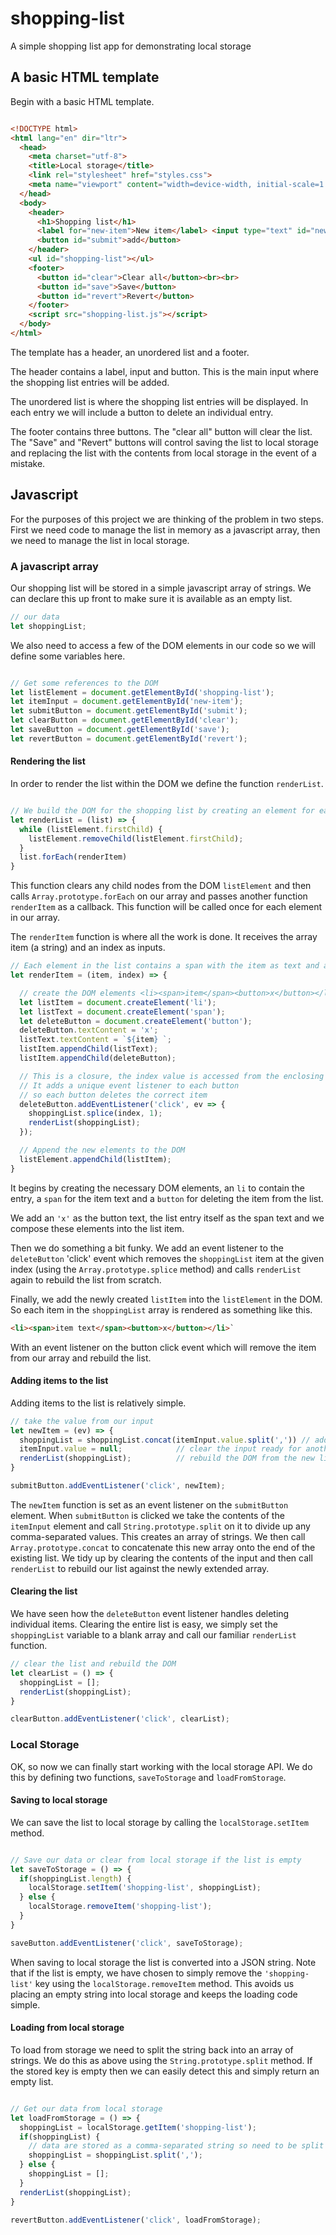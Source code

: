 # shopping-list
A simple shopping list app for demonstrating local storage

## A basic HTML template

Begin with a basic HTML template.

```html

<!DOCTYPE html>
<html lang="en" dir="ltr">
  <head>
    <meta charset="utf-8">
    <title>Local storage</title>
    <link rel="stylesheet" href="styles.css">
    <meta name="viewport" content="width=device-width, initial-scale=1.0">
  </head>
  <body>
    <header>
      <h1>Shopping list</h1>
      <label for="new-item">New item</label> <input type="text" id="new-item">
      <button id="submit">add</button>
    </header>
    <ul id="shopping-list"></ul>
    <footer>
      <button id="clear">Clear all</button><br><br>
      <button id="save">Save</button>
      <button id="revert">Revert</button>
    </footer>
    <script src="shopping-list.js"></script>
  </body>
</html>

```

The template has a header, an unordered list and a footer.

The header contains a label, input and button.
This is the main input where the shopping list entries will be added.

The unordered list is where the shopping list entries will be displayed.
In each entry we will include a button to delete an individual entry.

The footer contains three buttons.
The "clear all" button will clear the list.
The "Save" and "Revert" buttons will control saving the list to local storage and replacing the list with the contents from local storage in the event of a mistake.

## Javascript


For the purposes of this project we are thinking of the problem in two steps.
First we need code to manage the list in memory as a javascript array, then we need to manage the list in local storage.

### A javascript array

Our shopping list will be stored in a simple javascript array of strings.
We can declare this up front to make sure it is available as an empty list.

```javascript
// our data
let shoppingList;
```

We also need to access a few of the DOM elements in our code so we will define some variables here.

```javascript

// Get some references to the DOM
let listElement = document.getElementById('shopping-list');
let itemInput = document.getElementById('new-item');
let submitButton = document.getElementById('submit');
let clearButton = document.getElementById('clear');
let saveButton = document.getElementById('save');
let revertButton = document.getElementById('revert');
```


#### Rendering the list

In order to render the list within the DOM we define the function `renderList`.

```javascript

// We build the DOM for the shopping list by creating an element for each item
let renderList = (list) => {
  while (listElement.firstChild) {
    listElement.removeChild(listElement.firstChild);
  }
  list.forEach(renderItem)
}

```

This function clears any child nodes from the DOM `listElement` and then calls `Array.prototype.forEach` on our array and passes another function `renderItem` as a callback. This function will be called once for each element in our array.

The `renderItem` function is where all the work is done.
It receives the array item (a string) and an index as inputs.

```javascript
// Each element in the list contains a span with the item as text and a delete button
let renderItem = (item, index) => {

  // create the DOM elements <li><span>item</span><button>x</button></li>
  let listItem = document.createElement('li');
  let listText = document.createElement('span');
  let deleteButton = document.createElement('button');
  deleteButton.textContent = 'x';
  listText.textContent = `${item} `;
  listItem.appendChild(listText);
  listItem.appendChild(deleteButton);

  // This is a closure, the index value is accessed from the enclosing scope
  // It adds a unique event listener to each button
  // so each button deletes the correct item
  deleteButton.addEventListener('click', ev => {
    shoppingList.splice(index, 1);
    renderList(shoppingList);
  });

  // Append the new elements to the DOM
  listElement.appendChild(listItem);
}

```

It begins by creating the necessary DOM elements, an `li` to contain the entry, a `span` for the item text and a `button` for deleting the item from the list.

We add an `'x'` as the button text, the list entry itself as the span text and we compose these elements into the list item.

Then we do something a bit funky.
We add an event listener to the `deleteButton` 'click' event which removes the `shoppingList` item at the given index (using the `Array.prototype.splice` method) and calls `renderList` again to rebuild the list from scratch.

Finally, we add the newly created `listItem` into the `listElement` in the DOM.
So each item in the `shoppingList` array is rendered as something like this.

```HTML
<li><span>item text</span><button>x</button></li>`
```
With an event listener on the button click event which will remove the item from our array and rebuild the list.

#### Adding items to the list

Adding items to the list is relatively simple.

```javascript
// take the value from our input
let newItem = (ev) => {
  shoppingList = shoppingList.concat(itemInput.value.split(',')) // add the new value to the list
  itemInput.value = null;            // clear the input ready for another value
  renderList(shoppingList);          // rebuild the DOM from the new list
}

submitButton.addEventListener('click', newItem);
```

The `newItem` function is set as an event listener on the `submitButton` element.
When `submitButton` is clicked we take the contents of the `itemInput` element and call `String.prototype.split` on it to divide up any comma-separated values.
This creates an array of strings.
We then call `Array.prototype.concat` to concatenate this new array onto the end of the existing list.
We tidy up by clearing the contents of the input and then call `renderList` to rebuild our list against the newly extended array.


#### Clearing the list

We have seen how the `deleteButton` event listener handles deleting individual items.
Clearing the entire list is easy, we simply set the `shoppingList` variable to a blank array and call our familiar `renderList` function.

```javascript
// clear the list and rebuild the DOM
let clearList = () => {
  shoppingList = [];
  renderList(shoppingList);
}

clearButton.addEventListener('click', clearList);
```

### Local Storage

OK, so now we can finally start working with the local storage API.
We do this by defining two functions, `saveToStorage` and `loadFromStorage`.

#### Saving to local storage

We can save the list to local storage by calling the `localStorage.setItem` method.

```javascript

// Save our data or clear from local storage if the list is empty
let saveToStorage = () => {
  if(shoppingList.length) {
    localStorage.setItem('shopping-list', shoppingList);
  } else {
    localStorage.removeItem('shopping-list');
  }
}

saveButton.addEventListener('click', saveToStorage);
```

When saving to local storage the list is converted into a JSON string.
Note that if the list is empty, we have chosen to simply remove the `'shopping-list'` key using the `localStorage.removeItem` method.
This avoids us placing an empty string into local storage and keeps the loading code simple.

#### Loading from local storage

To load from storage we need to split the string back into an array of strings.
We do this as above using the `String.prototype.split` method.
If the stored key is empty then we can easily detect this and simply return an empty list.

```javascript

// Get our data from local storage
let loadFromStorage = () => {
  shoppingList = localStorage.getItem('shopping-list');
  if(shoppingList) {
    // data are stored as a comma-separated string so need to be split
    shoppingList = shoppingList.split(',');
  } else {
    shoppingList = [];
  }
  renderList(shoppingList);
}

revertButton.addEventListener('click', loadFromStorage);
```
